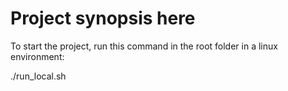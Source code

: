 # Project synopsis here

To start the project, run this command in the root folder in a linux environment:

./run_local.sh
